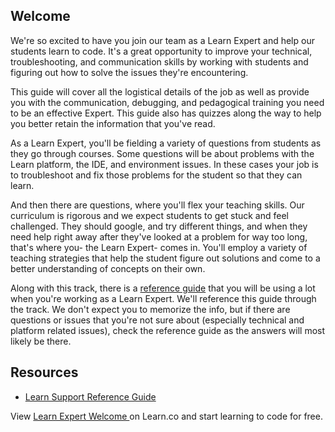 ## Welcome

We're so excited to have you join our team as a Learn Expert and help our students learn to code. It's a great opportunity to improve your technical, troubleshooting, and communication skills by working with students and figuring out how to solve the issues they're encountering. 

This guide will cover all the logistical details of the job as well as provide you with the communication, debugging, and pedagogical training you need to be an effective Expert. This guide also has quizzes along the way to help you better retain the information that you've read. 

As a Learn Expert, you'll be fielding a variety of questions from students as they go through courses. Some questions will be about problems with the Learn platform, the IDE, and environment issues. In these cases your job is to troubleshoot and fix those problems for the student so that they can learn. 

And then there are questions, where you'll flex your teaching skills. Our curriculum is rigorous and we expect students to get stuck and feel challenged. They should google, and try different things, and when they need help right away after they've looked at a problem for way too long, that's where you- the Learn Expert- comes in. You'll employ a variety of teaching strategies that help the student figure out solutions and come to a better understanding of concepts on their own.

Along with this track, there is a [reference guide](https://github.com/flatiron-labs/learn-support) that you will be using a lot when you're working as a Learn Expert. We'll reference this guide through the track. We don't expect you to memorize the info, but if there are questions or issues that you're not sure about (especially technical and platform related issues), check the reference guide as the answers will most likely be there. 

## Resources

* [Learn Support Reference Guide](https://github.com/flatiron-labs/learn-support) 

<p class='util--hide'>View <a href='https://learn.co/lessons/learn-expert-welcome'>Learn Expert Welcome </a> on Learn.co and start learning to code for free.</p>
